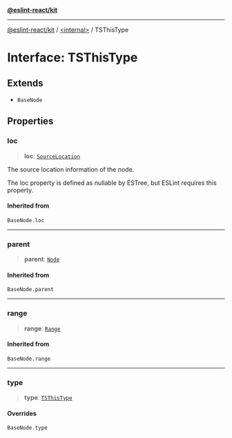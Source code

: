 [**@eslint-react/kit**](../../README.md)

***

[@eslint-react/kit](../../README.md) / [\<internal\>](../README.md) / TSThisType

# Interface: TSThisType

## Extends

- `BaseNode`

## Properties

### loc

> **loc**: [`SourceLocation`](SourceLocation.md)

The source location information of the node.

The loc property is defined as nullable by ESTree, but ESLint requires this property.

#### Inherited from

`BaseNode.loc`

***

### parent

> **parent**: [`Node`](../type-aliases/Node.md)

#### Inherited from

`BaseNode.parent`

***

### range

> **range**: [`Range`](../type-aliases/Range.md)

#### Inherited from

`BaseNode.range`

***

### type

> **type**: [`TSThisType`](../README.md#tsthistype)

#### Overrides

`BaseNode.type`
